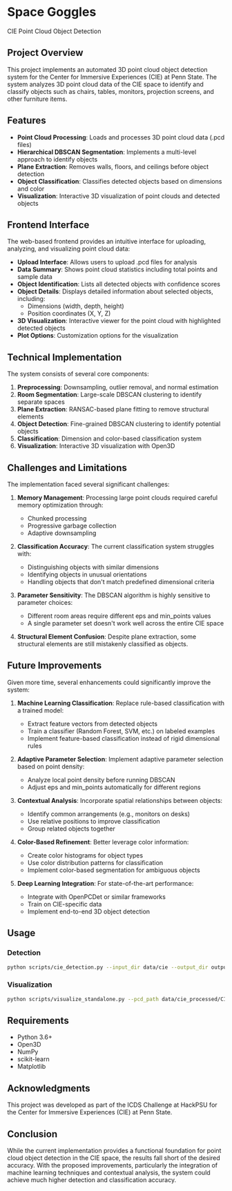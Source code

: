 # Space Goggles 
CIE Point Cloud Object Detection
## Project Overview

This project implements an automated 3D point cloud object detection system for the Center for Immersive Experiences (CIE) at Penn State. The system analyzes 3D point cloud data of the CIE space to identify and classify objects such as chairs, tables, monitors, projection screens, and other furniture items.

## Features

- **Point Cloud Processing**: Loads and processes 3D point cloud data (.pcd files)
- **Hierarchical DBSCAN Segmentation**: Implements a multi-level approach to identify objects
- **Plane Extraction**: Removes walls, floors, and ceilings before object detection
- **Object Classification**: Classifies detected objects based on dimensions and color
- **Visualization**: Interactive 3D visualization of point clouds and detected objects

## Frontend Interface

The web-based frontend provides an intuitive interface for uploading, analyzing, and visualizing point cloud data:

- **Upload Interface**: Allows users to upload .pcd files for analysis
- **Data Summary**: Shows point cloud statistics including total points and sample data
- **Object Identification**: Lists all detected objects with confidence scores
- **Object Details**: Displays detailed information about selected objects, including:
  - Dimensions (width, depth, height)
  - Position coordinates (X, Y, Z)
- **3D Visualization**: Interactive viewer for the point cloud with highlighted detected objects
- **Plot Options**: Customization options for the visualization

## Technical Implementation

The system consists of several core components:

1. **Preprocessing**: Downsampling, outlier removal, and normal estimation
2. **Room Segmentation**: Large-scale DBSCAN clustering to identify separate spaces
3. **Plane Extraction**: RANSAC-based plane fitting to remove structural elements
4. **Object Detection**: Fine-grained DBSCAN clustering to identify potential objects
5. **Classification**: Dimension and color-based classification system
6. **Visualization**: Interactive 3D visualization with Open3D

## Challenges and Limitations

The implementation faced several significant challenges:

1. **Memory Management**: Processing large point clouds required careful memory optimization through:
   - Chunked processing
   - Progressive garbage collection
   - Adaptive downsampling

2. **Classification Accuracy**: The current classification system struggles with:
   - Distinguishing objects with similar dimensions
   - Identifying objects in unusual orientations
   - Handling objects that don't match predefined dimensional criteria

3. **Parameter Sensitivity**: The DBSCAN algorithm is highly sensitive to parameter choices:
   - Different room areas require different eps and min_points values
   - A single parameter set doesn't work well across the entire CIE space

4. **Structural Element Confusion**: Despite plane extraction, some structural elements are still mistakenly classified as objects.

## Future Improvements

Given more time, several enhancements could significantly improve the system:

1. **Machine Learning Classification**: Replace rule-based classification with a trained model:
   - Extract feature vectors from detected objects
   - Train a classifier (Random Forest, SVM, etc.) on labeled examples
   - Implement feature-based classification instead of rigid dimensional rules

2. **Adaptive Parameter Selection**: Implement adaptive parameter selection based on point density:
   - Analyze local point density before running DBSCAN
   - Adjust eps and min_points automatically for different regions

3. **Contextual Analysis**: Incorporate spatial relationships between objects:
   - Identify common arrangements (e.g., monitors on desks)
   - Use relative positions to improve classification
   - Group related objects together

4. **Color-Based Refinement**: Better leverage color information:
   - Create color histograms for object types
   - Use color distribution patterns for classification
   - Implement color-based segmentation for ambiguous objects

5. **Deep Learning Integration**: For state-of-the-art performance:
   - Integrate with OpenPCDet or similar frameworks
   - Train on CIE-specific data
   - Implement end-to-end 3D object detection

## Usage

### Detection

```bash
python scripts/cie_detection.py --input_dir data/cie --output_dir output --eps 0.1 --min_points 50 --voxel_size 0.04
```

### Visualization

```bash
python scripts/visualize_standalone.py --pcd_path data/cie_processed/CIE.pcd --result_path output/standalone_detection/detection_results.txt
```

## Requirements

- Python 3.6+
- Open3D
- NumPy
- scikit-learn
- Matplotlib

## Acknowledgments

This project was developed as part of the ICDS Challenge at HackPSU for the Center for Immersive Experiences (CIE) at Penn State.

## Conclusion

While the current implementation provides a functional foundation for point cloud object detection in the CIE space, the results fall short of the desired accuracy. With the proposed improvements, particularly the integration of machine learning techniques and contextual analysis, the system could achieve much higher detection and classification accuracy.

